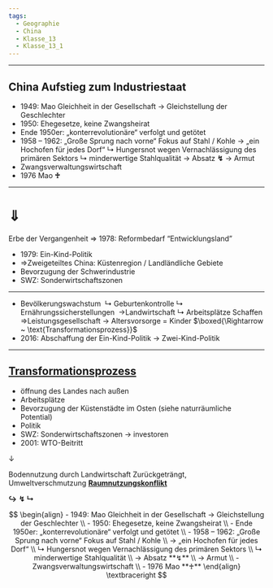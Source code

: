 ```yaml
---
tags:
  - Geographie
  - China
  - Klasse_13
  - Klasse_13_1
---
```

****
## China Aufstieg zum Industriestaat
- 1949: Mao Gleichheit in der Gesellschaft → Gleichstellung der Geschlechter
- 1950: Ehegesetze, keine Zwangsheirat
- Ende 1950er: „konterrevolutionäre“ verfolgt und getötet
- 1958 – 1962: „Große Sprung nach vorne“ Fokus auf Stahl / Kohle
	→ „ein Hochofen für jedes Dorf“
		↳ Hungersnot wegen Vernachlässigung des primären Sektors
		↳ minderwertige Stahlqualität
	→ Absatz **↯**
	→ Armut
- Zwangsverwaltungswirtschaft
- 1976 Mao **♰**
****
# **⇓**

Erbe der Vergangenheit
⇒ 1978: Reformbedarf “Entwicklungsland”
- 1979: Ein-Kind-Politik
- ⇒Zweigeteiltes China: Küstenregion / Landländliche Gebiete
- Bevorzugung der Schwerindustrie
- SWZ: Sonderwirtschaftszonen
****
- Bevölkerungswachstum 
    ↳ Geburtenkontrolle
    ↳ Ernährungssicherstellungen 
		→Landwirtschaft
	↳ Arbeitsplätze Schaffen
⇒Leistungsgesellschaft
→ Altersvorsorge = Kinder
$\boxed{\Rightarrow ~ \text{Transformationsprozess}}$
- 2016: Abschaffung der Ein-Kind-Politik
→ Zwei-Kind-Politik
****
## <u>Transformationsprozess</u>
- öffnung des Landes nach außen
- Arbeitsplätze
- Bevorzugung der Küstenstädte im Osten (siehe naturräumliche Potential)
- Politik
- SWZ: Sonderwirtschaftszonen → investoren
- 2001: WTO-Beitritt

↓

Bodennutzung durch Landwirtschaft Zurückgeträngt, Umweltverschmutzung
<b><u>Raumnutzungskonflikt</u></b>


















**↪**
**↯**
**↳**






$$
	\begin{align}
	- 1949: Mao Gleichheit in der Gesellschaft → Gleichstellung der Geschlechter \\
	- 1950: Ehegesetze, keine Zwangsheirat \\
	- Ende 1950er: „konterrevolutionäre“ verfolgt und getötet \\
	- 1958 – 1962: „Große Sprung nach vorne“ Fokus auf Stahl / Kohle \\
		→ „ein Hochofen für jedes Dorf“ \\
			↳ Hungersnot wegen Vernachlässigung des primären Sektors \\
			↳ minderwertige Stahlqualität \\
		→ Absatz **↯** \\
		→ Armut \\
	- Zwangsverwaltungswirtschaft \\
	- 1976 Mao **♰**
	\end{align}
	\textbraceright
$$

